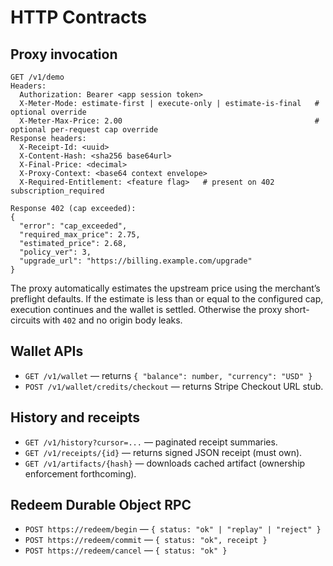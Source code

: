 # HTTP Contracts

## Proxy invocation

```
GET /v1/demo
Headers:
  Authorization: Bearer <app session token>
  X-Meter-Mode: estimate-first | execute-only | estimate-is-final   # optional override
  X-Meter-Max-Price: 2.00                                           # optional per-request cap override
Response headers:
  X-Receipt-Id: <uuid>
  X-Content-Hash: <sha256 base64url>
  X-Final-Price: <decimal>
  X-Proxy-Context: <base64 context envelope>
  X-Required-Entitlement: <feature flag>   # present on 402 subscription_required

Response 402 (cap exceeded):
{
  "error": "cap_exceeded",
  "required_max_price": 2.75,
  "estimated_price": 2.68,
  "policy_ver": 3,
  "upgrade_url": "https://billing.example.com/upgrade"
}
```

The proxy automatically estimates the upstream price using the merchant’s
preflight defaults. If the estimate is less than or equal to the configured cap,
execution continues and the wallet is settled. Otherwise the proxy short-circuits
with `402` and no origin body leaks.

## Wallet APIs

- `GET /v1/wallet` — returns `{ "balance": number, "currency": "USD" }`
- `POST /v1/wallet/credits/checkout` — returns Stripe Checkout URL stub.

## History and receipts

- `GET /v1/history?cursor=...` — paginated receipt summaries.
- `GET /v1/receipts/{id}` — returns signed JSON receipt (must own).
- `GET /v1/artifacts/{hash}` — downloads cached artifact (ownership enforcement forthcoming).

## Redeem Durable Object RPC

- `POST https://redeem/begin` — `{ status: "ok" | "replay" | "reject" }`
- `POST https://redeem/commit` — `{ status: "ok", receipt }`
- `POST https://redeem/cancel` — `{ status: "ok" }`
